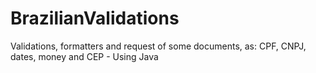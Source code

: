 # BrazilianValidations
Validations, formatters and request of some documents, as: CPF, CNPJ, dates, money and CEP - Using Java
